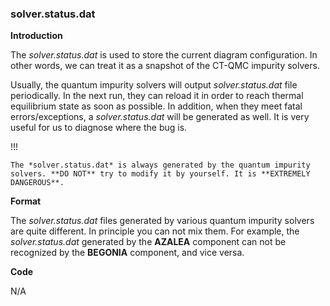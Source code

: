 ### solver.status.dat

**Introduction**

The *solver.status.dat* is used to store the current diagram configuration. In other words, we can treat it as a snapshot of the CT-QMC impurity solvers.

Usually, the quantum impurity solvers will output *solver.status.dat* file periodically. In the next run, they can reload it in order to reach thermal equilibrium state as soon as possible. In addition, when they meet fatal errors/exceptions, a *solver.status.dat* will be generated as well. It is very useful for us to diagnose where the bug is.

!!!

    The *solver.status.dat* is always generated by the quantum impurity solvers. **DO NOT** try to modify it by yourself. It is **EXTREMELY DANGEROUS**.

**Format**

The *solver.status.dat* files generated by various quantum impurity solvers are quite different. In principle you can not mix them. For example, the *solver.status.dat* generated by the **AZALEA** component can not be recognized by the **BEGONIA** component, and vice versa.

**Code**

N/A